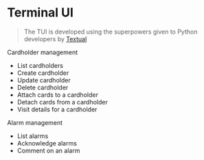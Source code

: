 # Terminal UI

> The TUI is developed using the superpowers given to Python developers by [Textual](https://textual.textualize.io)

Cardholder management

- List cardholders
- Create cardholder
- Update cardholder
- Delete cardholder
- Attach cards to a cardholder
- Detach cards from a cardholder
- Visit details for a cardholder

Alarm management

- List alarms
- Acknowledge alarms
- Comment on an alarm
